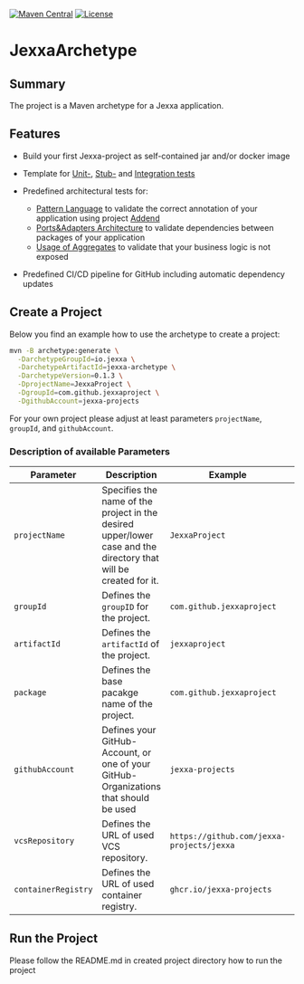 [![Maven Central](https://img.shields.io/maven-central/v/io.jexxa/jexxa-archetype)](https://maven-badges.herokuapp.com/maven-central/io.jexxa/jexxa-archetype/) [![License](https://img.shields.io/badge/License-Apache%202.0-blue.svg)](https://opensource.org/licenses/Apache-2.0)

# JexxaArchetype
## Summary
The project is a Maven archetype for a Jexxa application.

## Features

*   Build your first Jexxa-project as self-contained jar and/or docker image

*   Template for [Unit-](https://github.com/jexxa-projects/JexxaTutorials/blob/main/BookStore/src/test/java/io/jexxa/tutorials/bookstore/domain/book/BookTest.java), [Stub-](https://github.com/jexxa-projects/JexxaTutorials/blob/main/BookStore/src/test/java/io/jexxa/tutorials/bookstore/applicationservice/BookStoreServiceTest.java) and [Integration tests](https://github.com/jexxa-projects/JexxaTutorials/blob/main/BookStore/src/test/java/io/jexxa/tutorials/bookstore/integration/BookstoreIT.java)

*   Predefined architectural tests for:
    *   [Pattern Language](https://github.com/jexxa-projects/JexxaTutorials/blob/main/BookStore/src/test/java/io/jexxa/tutorials/bookstore/architecture/ArchitectureTest.java) to validate the correct annotation of your application using project [Addend](http://addend.jexxa.io/)
    *   [Ports&Adapters Architecture](https://github.com/jexxa-projects/JexxaTutorials/blob/main/BookStore/src/test/java/io/jexxa/tutorials/bookstore/architecture/ArchitectureTest.java) to validate dependencies between packages of your application
    *   [Usage of Aggregates](https://github.com/jexxa-projects/JexxaTutorials/blob/main/BookStore/src/test/java/io/jexxa/tutorials/bookstore/architecture/ArchitectureTest.java) to validate that your business logic is not exposed

*   Predefined CI/CD pipeline for GitHub including automatic dependency updates 

## Create a Project

Below you find an example how to use the archetype to create a project: 
 
```bash
mvn -B archetype:generate \
  -DarchetypeGroupId=io.jexxa \
  -DarchetypeArtifactId=jexxa-archetype \
  -DarchetypeVersion=0.1.3 \
  -DprojectName=JexxaProject \
  -DgroupId=com.github.jexxaproject \
  -DgithubAccount=jexxa-projects
```

For your own project please adjust at least parameters `projectName`, `groupId`, and `githubAccount`. 

### Description of available Parameters
| Parameter           | Description                                                                                                      | Example                                   | Default Value                                           |
|---------------------|------------------------------------------------------------------------------------------------------------------|-------------------------------------------|---------------------------------------------------------|
| `projectName`       | Specifies the name of the project in the desired upper/lower case and the directory that will be created for it. | `JexxaProject`                            | None. It must be defined.                               |
| `groupId`           | Defines the `groupID` for the project.                                                                           | `com.github.jexxaproject`                 | None. It must be defined.                               |
| `artifactId`        | Defines the `artifactId` of the project.                                                                         | `jexxaproject`                            | `projectName` in lower cases.                           | 
| `package`           | Defines the base pacakge name of the project.                                                                    | `com.github.jexxaproject`                 | `groupId`                                               | 
| `githubAccount`     | Defines your GitHub-Account, or one of your GitHub-Organizations that should be used                             | `jexxa-projects`                          | None. It must be defined to use included GitHub-Actions | 
| `vcsRepository`     | Defines the URL of used VCS repository.                                                                          | `https://github.com/jexxa-projects/jexxa` | https://github.com/${githubAccount}/${projectName}      | 
| `containerRegistry` | Defines the URL of used container registry.                                                                      | `ghcr.io/jexxa-projects`                  | `ghcr.io/${githubAccount}`                              | 

## Run the Project 

Please follow the README.md in created project directory how to run the project 
